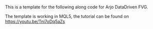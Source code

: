 This is a template for the following along code for Arjo DataDriven FVG.

The template is working in MQL5, the tutorial can be found on https://youtu.be/Tni7oDq5aZs
